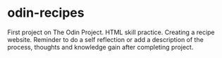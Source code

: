 # odin-recipes
First project on The Odin Project. HTML skill practice. Creating a recipe website.
Reminder to do a self reflection or add a description of the process, thoughts and knowledge gain after completing project.
